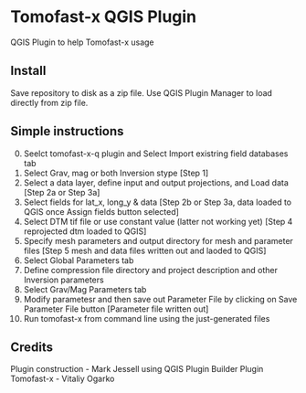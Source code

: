 # Tomofast-x QGIS Plugin
 QGIS Plugin to help Tomofast-x usage
 
## Install
Save repository to disk as a zip file. Use QGIS Plugin Manager to load directly from zip file.

## Simple instructions
0. Seelct tomofast-x-q plugin and Select Import existring field databases tab
1. Select Grav, mag or both Inversion stype [Step 1]
2. Select a data layer, define input and output projections, and Load data [Step 2a or Step 3a]
3. Select fields for lat_x, long_y & data [Step 2b or Step 3a, data loaded to QGIS once Assign fields button selected]
4. Select DTM tif file or use constant value (latter not working yet) [Step 4 reprojected dtm loaded to QGIS]
5. Specify mesh parameters and output directory for mesh and parameter files [Step 5 mesh and data files written out and laoded to QGIS]
6. Select Global Parameters tab
7. Define compression file directory and project description and other Inversion parameters
8. Select Grav/Mag Parameters tab
9. Modify parametesr and then save out Parameter File by clicking on Save Parameter File button [Parameter file written out]
10. Run tomofast-x from command line using the just-generated files


## Credits    
Plugin construction - Mark Jessell using QGIS Plugin Builder Plugin    
Tomofast-x - Vitaliy Ogarko    